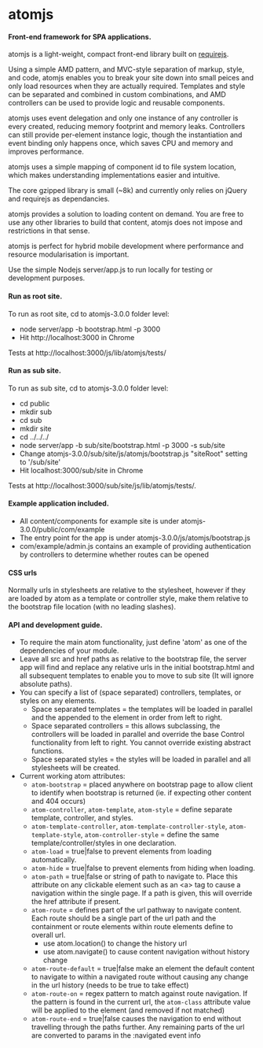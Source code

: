 # atomjs

#### Front-end framework for SPA applications.

atomjs is a light-weight, compact front-end library built on <a href="http://requirejs.org/">requirejs<a/>.

Using a simple AMD pattern, and MVC-style separation of markup, style, and code, atomjs enables you to break your site down into small peices and only load resources when they are actually required. Templates and style can be separated and combined in custom combinations, and AMD controllers can be used to provide logic and reusable components.

atomjs uses event delegation and only one instance of any controller is every created, reducing memory footprint and memory leaks. Controllers can still provide per-element instance logic, though the instantiation and event binding only happens once, which saves CPU and memory and improves performance.

atomjs uses a simple mapping of component id to file system location, which makes understanding implementations easier and intuitive.

The core gzipped library is small (~8k) and currently only relies on jQuery and requirejs as dependancies.

atomjs provides a solution to loading content on demand. You are free to use any other libraries to build that content, atomjs does not impose and restrictions in that sense.

atomjs is perfect for hybrid mobile development where performance and resource modularisation is important.

Use the simple Nodejs server/app.js to run locally for testing or development purposes.

#### Run as root site.
To run as root site, cd to atomjs-3.0.0 folder level:
*    node server/app -b bootstrap.html -p 3000
* Hit http://localhost:3000 in Chrome 

Tests at http://localhost:3000/js/lib/atomjs/tests/

#### Run as sub site.
To run as sub site, cd to atomjs-3.0.0 folder level:
*   cd public
*   mkdir sub
*   cd sub
*   mkdir site
*   cd ../../../
*   node server/app -b sub/site/bootstrap.html -p 3000 -s sub/site
* Change atomjs-3.0.0/sub/site/js/atomjs/bootstrap.js "siteRoot" setting to '/sub/site'
* Hit localhost:3000/sub/site in Chrome

Tests at http://localhost:3000/sub/site/js/lib/atomjs/tests/.

#### Example application included.
* All content/components for example site is under atomjs-3.0.0/public/com/example
* The entry point for the app is under atomjs-3.0.0/js/atomjs/bootstrap.js
* com/example/admin.js contains an example of providing authentication by controllers to determine whether routes can be opened

#### CSS urls
Normally urls in stylesheets are relative to the stylesheet, however if they are loaded by atom as a template or controller style, make them relative to the bootstrap file location (with no leading slashes).

#### API and development guide.
* To require the main atom functionality, just define 'atom' as one of the dependencies of your module.
* Leave all src and href paths as relative to the bootstrap file, the server app will find and replace any relative urls in the initial bootstrap.html and all subsequent templates to enable you to move to sub site (It will ignore absolute paths).
* You can specify a list of (space separated) controllers, templates, or styles on any elements.
    - Space separated templates = the templates will be loaded in parallel and the appended to the element in order from left to right.
    - Space separated controllers = this allows subclassing, the controllers will be loaded in parallel and override the base Control functionality from left to right. You cannot override existing abstract functions.
    - Space separated styles = the styles will be loaded in parallel and all stylesheets will be created.
* Current working atom attributes:
    - <code>atom-bootstrap</code> = placed anywhere on bootstrap page to allow client to identify when bootstrap is returned (ie. if expecting other content and 404 occurs)
    - <code>atom-controller</code>, <code>atom-template</code>, <code>atom-style</code> = define separate template, controller, and styles.
    - <code>atom-template-controller</code>, <code>atom-template-controller-style</code>, <code>atom-template-style</code>, <code>atom-controller-style</code> = define the same template/controller/styles in one declaration.
    - <code>atom-load</code> = true|false to prevent elements from loading automatically.
    - <code>atom-hide</code> = true|false to prevent elements from hiding when loading.
    - <code>atom-path</code> = true|false or string of path to navigate to. Place this attribute on any clickable element such as an &lt;a&gt; tag to cause a navigation within the single page. If a path is given, this will override the href attribute if present.
    - <code>atom-route</code> = defines part of the url pathway to navigate content. Each route should be a single part of the url path and the containment or route elements within route elements define to overall url.
        + use atom.location() to change the history url
        + use atom.navigate() to cause content navigation without history change
    - <code>atom-route-default</code> = true|false make an element the default content to navigate to within a navigated route without causing any change in the url history (needs to be true to take effect)
    - <code>atom-route-on</code> = regex pattern to match against route navigation. If the pattern is found in the current url, the <code>atom-class</code> attribute value will be applied to the element (and removed if not matched)
    - <code>atom-route-end</code> = true|false causes the navigation to end without travelling through the paths further. Any remaining parts of the url are converted to params in the :navigated event info
